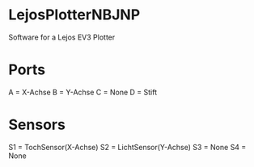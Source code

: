 # LejosPlotterNBJNP
Software for a Lejos EV3 Plotter

# Ports
A = X-Achse
B = Y-Achse
C = None
D = Stift

# Sensors
S1 = TochSensor(X-Achse)
S2 = LichtSensor(Y-Achse)
S3 = None
S4 = None